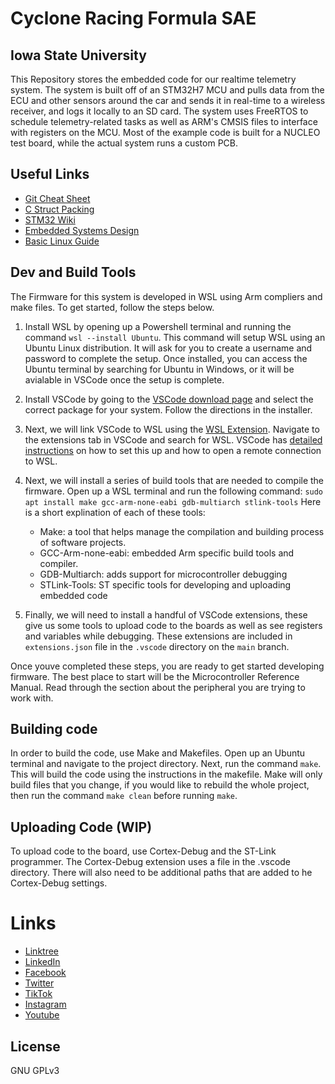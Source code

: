 # Cyclone Racing Formula SAE
## Iowa State University

This Repository stores the embedded code for our realtime telemetry system. The system is built off of an STM32H7 MCU and pulls data from the ECU and other sensors around the car and sends it in real-time to a wireless receiver, and logs it locally to an SD card. The system uses FreeRTOS to schedule telemetry-related tasks as well as ARM's CMSIS files to interface with registers on the MCU. Most of the example code is built for a NUCLEO test board, while the actual system runs a custom PCB.

## Useful Links
- [Git Cheat Sheet](https://education.github.com/git-cheat-sheet-education.pdf)
- [C Struct Packing](http://www.catb.org/esr/structure-packing/)
- [STM32 Wiki](https://wiki.stmicroelectronics.cn/stm32mcu/wiki/Category:Getting_started_with_STM32_:_STM32_step_by_step)
- [Embedded Systems Design](https://iowastate.sharepoint.com/sites/CycloneRacingFormulaSAE/Shared%20Documents/Forms/AllItems.aspx?id=%2Fsites%2FCycloneRacingFormulaSAE%2FShared%20Documents%2FElectrical%2FResources%2FEmbedded%20Systems%20Introduction%20to%20Arm%20Cortex%2DM%20Microcontrollers%20Fifth%20Edition%2Epdf&parent=%2Fsites%2FCycloneRacingFormulaSAE%2FShared%20Documents%2FElectrical%2FResources)
- [Basic Linux Guide](https://www.tecmint.com/free-online-linux-learning-guide-for-beginners/)

## Dev and Build Tools
The Firmware for this system is developed in WSL using Arm compliers and make files. To get started, follow the steps below.

1. Install WSL by opening up a Powershell terminal and running the command `wsl --install Ubuntu`. This command will setup WSL using an Ubuntu Linux distribution. It will ask for you to create a username and password to complete the setup. Once installed, you can access the Ubuntu terminal by searching for Ubuntu in Windows, or it will be avialable in VSCode once the setup is complete.

2. Install VSCode by going to the [VSCode download page](https://code.visualstudio.com/download) and select the correct package for your system. Follow the directions in the installer.

3. Next, we will link VSCode to WSL using the [WSL Extension](https://marketplace.visualstudio.com/items?itemName=ms-vscode-remote.remote-wsl). Navigate to the extensions tab in VSCode and search for WSL. VSCode has [detailed instructions](https://code.visualstudio.com/docs/remote/wsl) on how to set this up and how to open a remote connection to WSL.

4. Next, we will install a series of build tools that are needed to compile the firmware. Open up a WSL terminal and run the following command:
`sudo apt install make gcc-arm-none-eabi gdb-multiarch stlink-tools`
Here is a short explination of each of these tools:
    - Make: a tool that helps manage the compilation and building process of software projects.
    - GCC-Arm-none-eabi: embedded Arm specific build tools and compiler.
    - GDB-Multiarch: adds support for microcontroller debugging
    - STLink-Tools: ST specific tools for developing and uploading embedded code
5. Finally, we will need to install a handful of VSCode extensions, these give us some tools to upload code to the boards as well as see registers and variables while debugging. These extensions are included in `extensions.json` file in the `.vscode` directory on the `main` branch.

Once youve completed these steps, you are ready to get started developing firmware. The best place to start will be the Microcontroller Reference Manual. Read through the section about the peripheral you are trying to work with.

## Building code
In order to build the code, use Make and Makefiles. Open up an Ubuntu terminal and navigate to the project directory. Next, run the command `make`. This will build the code using the instructions in the makefile. Make will only build files that you change, if you would like to rebuild the whole project, then run the command `make clean` before running `make`.

## Uploading Code (WIP)
To upload code to the board, use Cortex-Debug and the ST-Link programmer. The Cortex-Debug extension uses a file in the .vscode directory. There will also need to be additional paths that are added to he Cortex-Debug settings.

# Links
- [Linktree](https://linktr.ee/cycloneracing)
- [LinkedIn](https://www.linkedin.com/company/cyclone-racing/)
- [Facebook](https://www.facebook.com/CycloneRacingUS/)
- [Twitter](https://twitter.com/cycloneracingus?lang=en)
- [TikTok](https://www.tiktok.com/@cycloneracing)
- [Instagram](https://www.instagram.com/cycloneracingus/)
- [Youtube](https://www.youtube.com/channel/UCQaE_Bqq185kTRbl6uPepTg/videos)

## License

GNU GPLv3
